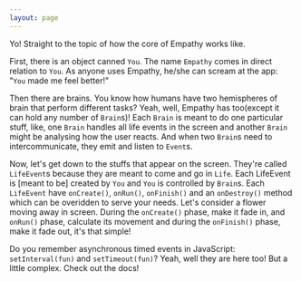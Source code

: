 ```yaml
---
layout: page
---
```


Yo! Straight to the topic of how the core of Empathy works like.

First, there is an object canned `You`. The name `Empathy` comes in direct relation to `You`. As anyone uses Empathy, he/she can scream at the app: "`You` made me feel better!"

Then there are brains. You know how humans have two hemispheres of brain that perform different tasks? Yeah, well, Empathy has too(except it can hold any number of `Brain`s)! Each `Brain` is meant to do one particular stuff, like, one `Brain` handles all life events in the screen and another `Brain` might be analysing how the user reacts. And when two `Brain`s need to intercommunicate, they emit and listen to `Event`s.

Now, let's get down to the stuffs that appear on the screen. They're called `LifeEvent`s because they are meant to come and go in `Life`. Each LifeEvent is \[meant to be\] created by `You` and `You` is controlled by `Brain`s. Each `LifeEvent` have `onCreate()`, `onRun()`, `onFinish()` and an `onDestroy()` method which can be overidden to serve your needs. Let's consider a flower moving away in screen. During the `onCreate()` phase, make it fade in, and `onRun()` phase, calculate its movement and during the `onFinish()` phase, make it fade out, it's that simple!

Do you remember asynchronous timed events in JavaScript: `setInterval(fun)` and `setTimeout(fun)`? Yeah, well they are here too! But a little complex. Check out the docs!
